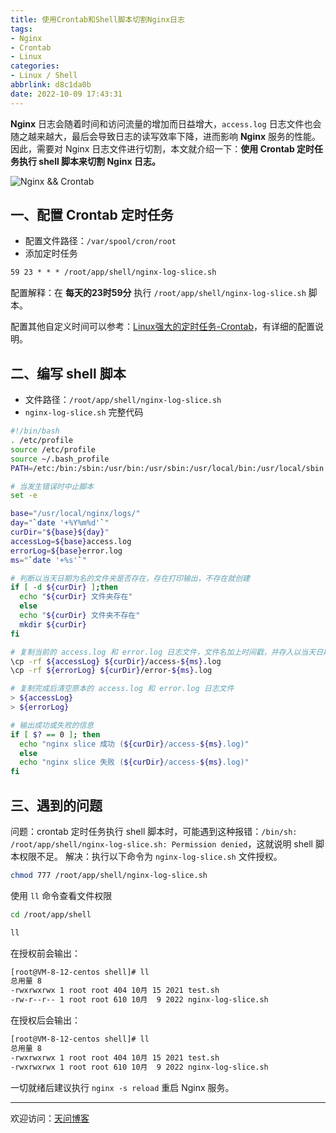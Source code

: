 ```yaml
---
title: 使用Crontab和Shell脚本切割Nginx日志
tags:
- Nginx
- Crontab
- Linux
categories:
- Linux / Shell
abbrlink: d8c1da0b
date: 2022-10-09 17:43:31
---
```


**Nginx** 日志会随着时间和访问流量的增加而日益增大，`access.log` 日志文件也会随之越来越大，最后会导致日志的读写效率下降，进而影响 **Nginx** 服务的性能。因此，需要对 Nginx 日志文件进行切割，本文就介绍一下：**使用 Crontab 定时任务执行 shell 脚本来切割 Nginx 日志。**

![Nginx && Crontab](https://tiven.cn/static/img/img-nginx-03-PjKgeO2EXmC2et_5N5c0l.jpg)

[//]: # (<!-- more -->)

## 一、配置 Crontab 定时任务

* 配置文件路径：`/var/spool/cron/root`
* 添加定时任务

```txt
59 23 * * * /root/app/shell/nginx-log-slice.sh
```

配置解释：在 **每天的23时59分** 执行 `/root/app/shell/nginx-log-slice.sh` 脚本。

配置其他自定义时间可以参考：[Linux强大的定时任务-Crontab](https://www.tiven.cn/p/e5a27c6c/ "Linux强大的定时任务-Crontab | 天问博客-专注于大前端技术")，有详细的配置说明。

## 二、编写 shell 脚本

* 文件路径：`/root/app/shell/nginx-log-slice.sh`
* `nginx-log-slice.sh` 完整代码

```sh
#!/bin/bash
. /etc/profile
source /etc/profile
source ~/.bash_profile
PATH=/etc:/bin:/sbin:/usr/bin:/usr/sbin:/usr/local/bin:/usr/local/sbin

# 当发生错误时中止脚本
set -e

base="/usr/local/nginx/logs/"
day="`date '+%Y%m%d'`"
curDir="${base}${day}"
accessLog=${base}access.log
errorLog=${base}error.log
ms="`date '+%s'`"

# 判断以当天日期为名的文件夹是否存在，存在打印输出，不存在就创建
if [ -d ${curDir} ];then
  echo "${curDir} 文件夹存在"
  else
  echo "${curDir} 文件夹不存在"
  mkdir ${curDir}
fi

# 复制当前的 access.log 和 error.log 日志文件，文件名加上时间戳，并存入以当天日期为名的文件夹
\cp -rf ${accessLog} ${curDir}/access-${ms}.log
\cp -rf ${errorLog} ${curDir}/error-${ms}.log

# 复制完成后清空原本的 access.log 和 error.log 日志文件
> ${accessLog}
> ${errorLog}

# 输出成功或失败的信息
if [ $? == 0 ]; then
  echo "nginx slice 成功 (${curDir}/access-${ms}.log)"
  else
  echo "nginx slice 失败 (${curDir}/access-${ms}.log)"
fi
```

## 三、遇到的问题

问题：crontab 定时任务执行 shell 脚本时，可能遇到这种报错：`/bin/sh: /root/app/shell/nginx-log-slice.sh: Permission denied`，这就说明 shell 脚本权限不足。
解决：执行以下命令为 `nginx-log-slice.sh` 文件授权。

```sh
chmod 777 /root/app/shell/nginx-log-slice.sh
```

使用 `ll` 命令查看文件权限

```sh
cd /root/app/shell

ll
```

在授权前会输出：

```txt
[root@VM-8-12-centos shell]# ll
总用量 8
-rwxrwxrwx 1 root root 404 10月 15 2021 test.sh
-rw-r--r-- 1 root root 610 10月  9 2022 nginx-log-slice.sh
```

在授权后会输出：

```txt
[root@VM-8-12-centos shell]# ll
总用量 8
-rwxrwxrwx 1 root root 404 10月 15 2021 test.sh
-rwxrwxrwx 1 root root 610 10月  9 2022 nginx-log-slice.sh
```

一切就绪后建议执行 `nginx -s reload` 重启 Nginx 服务。

---

欢迎访问：[天问博客](https://tiven.cn/p/d8c1da0b/ "天问博客-专注于大前端技术")
